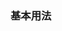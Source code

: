 <script setup>
import BaseExample from "../../examples/navs/base.vue"
import BaseExampleCode from "../../examples/navs/base.vue?raw"
</script>

### 基本用法

<ExamplePreview :code="BaseExampleCode">
  <BaseExample />
</ExamplePreview>
